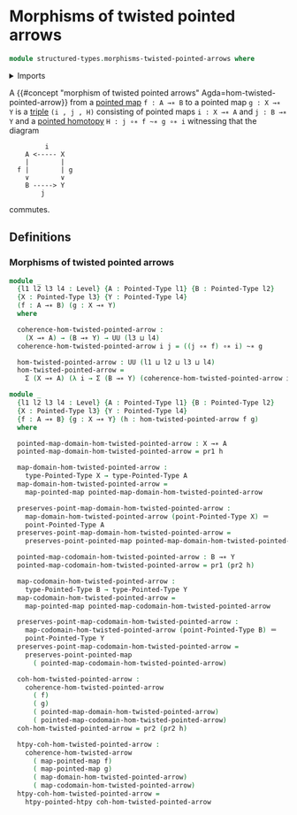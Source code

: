 # Morphisms of twisted pointed arrows

```agda
module structured-types.morphisms-twisted-pointed-arrows where
```

<details><summary>Imports</summary>

```agda
open import foundation.dependent-pair-types
open import foundation.function-types
open import foundation.identity-types
open import foundation.morphisms-twisted-arrows
open import foundation.universe-levels

open import structured-types.pointed-homotopies
open import structured-types.pointed-maps
open import structured-types.pointed-types
```

</details>

A
{{#concept "morphism of twisted pointed arrows" Agda=hom-twisted-pointed-arrow}}
from a [pointed map](structured-types.pointed-maps.md) `f : A →∗ B` to a pointed
map `g : X →∗ Y` is a [triple](foundation.dependent-pair-types.md) `(i , j , H)`
consisting of pointed maps `i : X →∗ A` and `j : B →∗ Y` and a
[pointed homotopy](structured-types.pointed-homotopies.md)
`H : j ∘∗ f ~∗ g ∘∗ i` witnessing that the diagram

```text
         i
    A <----- X
    |        |
  f |        | g
    ∨        ∨
    B -----> Y
        j
```

commutes.

## Definitions

### Morphisms of twisted pointed arrows

```agda
module _
  {l1 l2 l3 l4 : Level} {A : Pointed-Type l1} {B : Pointed-Type l2}
  {X : Pointed-Type l3} {Y : Pointed-Type l4}
  (f : A →∗ B) (g : X →∗ Y)
  where

  coherence-hom-twisted-pointed-arrow :
    (X →∗ A) → (B →∗ Y) → UU (l3 ⊔ l4)
  coherence-hom-twisted-pointed-arrow i j = ((j ∘∗ f) ∘∗ i) ~∗ g

  hom-twisted-pointed-arrow : UU (l1 ⊔ l2 ⊔ l3 ⊔ l4)
  hom-twisted-pointed-arrow =
    Σ (X →∗ A) (λ i → Σ (B →∗ Y) (coherence-hom-twisted-pointed-arrow i))

module _
  {l1 l2 l3 l4 : Level} {A : Pointed-Type l1} {B : Pointed-Type l2}
  {X : Pointed-Type l3} {Y : Pointed-Type l4}
  {f : A →∗ B} {g : X →∗ Y} (h : hom-twisted-pointed-arrow f g)
  where

  pointed-map-domain-hom-twisted-pointed-arrow : X →∗ A
  pointed-map-domain-hom-twisted-pointed-arrow = pr1 h

  map-domain-hom-twisted-pointed-arrow :
    type-Pointed-Type X → type-Pointed-Type A
  map-domain-hom-twisted-pointed-arrow =
    map-pointed-map pointed-map-domain-hom-twisted-pointed-arrow

  preserves-point-map-domain-hom-twisted-pointed-arrow :
    map-domain-hom-twisted-pointed-arrow (point-Pointed-Type X) ＝
    point-Pointed-Type A
  preserves-point-map-domain-hom-twisted-pointed-arrow =
    preserves-point-pointed-map pointed-map-domain-hom-twisted-pointed-arrow

  pointed-map-codomain-hom-twisted-pointed-arrow : B →∗ Y
  pointed-map-codomain-hom-twisted-pointed-arrow = pr1 (pr2 h)

  map-codomain-hom-twisted-pointed-arrow :
    type-Pointed-Type B → type-Pointed-Type Y
  map-codomain-hom-twisted-pointed-arrow =
    map-pointed-map pointed-map-codomain-hom-twisted-pointed-arrow

  preserves-point-map-codomain-hom-twisted-pointed-arrow :
    map-codomain-hom-twisted-pointed-arrow (point-Pointed-Type B) ＝
    point-Pointed-Type Y
  preserves-point-map-codomain-hom-twisted-pointed-arrow =
    preserves-point-pointed-map
      ( pointed-map-codomain-hom-twisted-pointed-arrow)

  coh-hom-twisted-pointed-arrow :
    coherence-hom-twisted-pointed-arrow
      ( f)
      ( g)
      ( pointed-map-domain-hom-twisted-pointed-arrow)
      ( pointed-map-codomain-hom-twisted-pointed-arrow)
  coh-hom-twisted-pointed-arrow = pr2 (pr2 h)

  htpy-coh-hom-twisted-pointed-arrow :
    coherence-hom-twisted-arrow
      ( map-pointed-map f)
      ( map-pointed-map g)
      ( map-domain-hom-twisted-pointed-arrow)
      ( map-codomain-hom-twisted-pointed-arrow)
  htpy-coh-hom-twisted-pointed-arrow =
    htpy-pointed-htpy coh-hom-twisted-pointed-arrow
```
